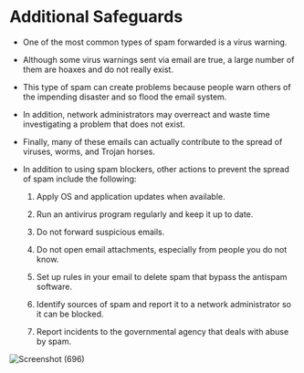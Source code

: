 # Additional Safeguards

- One of the most common types of spam forwarded is a virus warning. 
 
- Although some virus warnings sent via email are true, a large number of them are hoaxes and do not really exist. 
- This type of spam can create problems because people warn others of the impending disaster and so flood the email system. 
- In addition, network administrators may overreact and waste time investigating a problem that does not exist. 
- Finally, many of these emails can actually contribute to the spread of viruses, worms, and Trojan horses.

- In addition to using spam blockers, other actions to prevent the spread of spam include the following:

   1. Apply OS and application updates when available.
   2. Run an antivirus program regularly and keep it up to date.
   3. Do not forward suspicious emails.
   4. Do not open email attachments, especially from people you do not know.
   5. Set up rules in your email to delete spam that bypass the antispam software.
   6. Identify sources of spam and report it to a network administrator so it can be blocked.
   
   7. Report incidents to the governmental agency that deals with abuse by spam.

![Screenshot (696)](https://user-images.githubusercontent.com/63872951/175918244-d2326129-091e-4f29-a4b5-54c782f1e08a.png)
